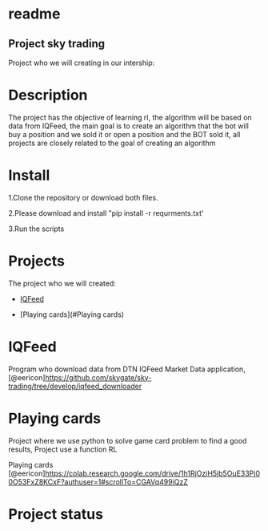 # readme

## Project sky trading

Project who we will creating in our intership:

# Description 

The project has the objective of learning rl, the algorithm will be based on data from IQFeed, the main goal is to create an algorithm that the bot will buy a position and we sold it or open a position and the BOT sold it, all projects are closely related to the goal of creating an algorithm

# Install

1.Clone the repository or download both files.

2.Please download and install 
"pip install -r requrments.txt'

3.Run the scripts

# Projects
The project who we will created:

* [IQFeed](#IQFeed)

* [Playing cards](#Playing cards)

# IQFeed

Program who download data from DTN IQFeed Market Data application, [@eericon]https://github.com/skygate/sky-trading/tree/develop/iqfeed_downloader

# Playing cards

Project where we use python to solve game card problem to find a good results, Project use a function RL

Playing cards [@eericon]https://colab.research.google.com/drive/1h1RjOziH5jb5OuE33Pj00O53FxZ8KCxF?authuser=1#scrollTo=CGAVq499iQzZ


# Project status


